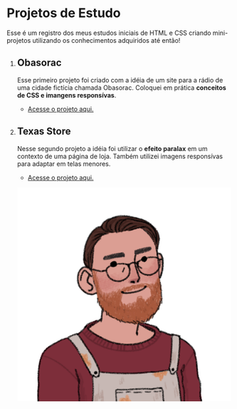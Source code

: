 # Projetos de Estudo

Esse é um registro dos meus estudos iniciais de HTML e CSS criando mini-projetos utilizando os conhecimentos adquiridos até então!

1. ## Obasorac

    Esse primeiro projeto foi criado com a idéia de um site para a rádio de uma cidade fictícia chamada Obasorac. Coloquei em prática **conceitos de CSS e imangens responsívas**.

    * <a href="https://andrekurihara.github.io/PROJETOS/Projeto-Obasorac/html/index.html">Acesse o projeto aqui.</a>

2. ## Texas Store

    Nesse segundo projeto a idéia foi utilizar o **efeito paralax** em um contexto de uma página de loja. Também utilizei imagens responsívas para adaptar em telas menores.

    * <a href="https://andrekurihara.github.io/PROJETOS/projeto-loja/loja.html">Acesse o projeto aqui.</a>

    ![avatar](avatar.png)